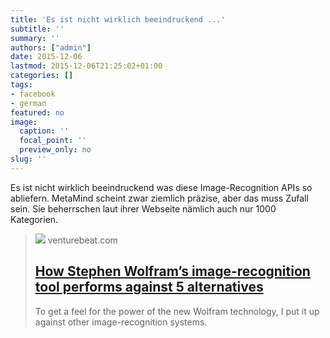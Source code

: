 ```yaml
---
title: 'Es ist nicht wirklich beeindruckend ...'
subtitle: ''
summary: ''
authors: ["admin"]
date: 2015-12-06
lastmod: 2015-12-06T21:25:02+01:00
categories: []
tags:
- facebook
- german
featured: no
image:
  caption: ''
  focal_point: ''
  preview_only: no
slug: ''
---
```

Es ist nicht wirklich beeindruckend was diese Image-Recognition APIs so abliefern. MetaMind scheint zwar ziemlich präzise, aber das muss Zufall sein. Sie beherrschen laut ihrer Webseite nämlich auch nur 1000 Kategorien.
> [![](https://venturebeat.com/wp-content/uploads/2015/05/ImageIdentify-Mushroom.png?w=1200&strip=all)](http://venturebeat.com/2015/05/16/how-stephen-wolframs-image-recognition-tool-performs-against-5-alternatives/)
> venturebeat.com
> ## [How Stephen Wolfram’s image-recognition tool performs against 5 alternatives](http://venturebeat.com/2015/05/16/how-stephen-wolframs-image-recognition-tool-performs-against-5-alternatives/)
>
>To get a feel for the power of the new Wolfram technology, I put it up against other image-recognition systems.


